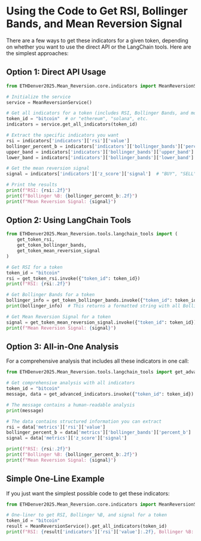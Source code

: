 # Using the Code to Get RSI, Bollinger Bands, and Mean Reversion Signal

There are a few ways to get these indicators for a given token, depending on whether you want to use the direct API or the LangChain tools. Here are the simplest approaches:

## Option 1: Direct API Usage

```python
from ETHDenver2025.Mean_Reversion.core.indicators import MeanReversionService

# Initialize the service
service = MeanReversionService()

# Get all indicators for a token (includes RSI, Bollinger Bands, and more)
token_id = "bitcoin"  # or "ethereum", "solana", etc.
indicators = service.get_all_indicators(token_id)

# Extract the specific indicators you want
rsi = indicators['indicators']['rsi']['value']
bollinger_percent_b = indicators['indicators']['bollinger_bands']['percent_b']
upper_band = indicators['indicators']['bollinger_bands']['upper_band']
lower_band = indicators['indicators']['bollinger_bands']['lower_band']

# Get the mean reversion signal
signal = indicators['indicators']['z_score']['signal']  # "BUY", "SELL", or "HOLD"

# Print the results
print(f"RSI: {rsi:.2f}")
print(f"Bollinger %B: {bollinger_percent_b:.2f}")
print(f"Mean Reversion Signal: {signal}")
```

## Option 2: Using LangChain Tools

```python
from ETHDenver2025.Mean_Reversion.tools.langchain_tools import (
    get_token_rsi,
    get_token_bollinger_bands,
    get_token_mean_reversion_signal
)

# Get RSI for a token
token_id = "bitcoin"
rsi = get_token_rsi.invoke({"token_id": token_id})
print(f"RSI: {rsi:.2f}")

# Get Bollinger Bands for a token
bollinger_info = get_token_bollinger_bands.invoke({"token_id": token_id})
print(bollinger_info)  # This returns a formatted string with all Bollinger Band info

# Get Mean Reversion Signal for a token
signal = get_token_mean_reversion_signal.invoke({"token_id": token_id})
print(f"Mean Reversion Signal: {signal}")
```

## Option 3: All-in-One Analysis

For a comprehensive analysis that includes all these indicators in one call:

```python
from ETHDenver2025.Mean_Reversion.tools.langchain_tools import get_advanced_indicators

# Get comprehensive analysis with all indicators
token_id = "bitcoin"
message, data = get_advanced_indicators.invoke({"token_id": token_id})

# The message contains a human-readable analysis
print(message)

# The data contains structured information you can extract
rsi = data['metrics']['rsi']['value']
bollinger_percent_b = data['metrics']['bollinger_bands']['percent_b']
signal = data['metrics']['z_score']['signal']

print(f"RSI: {rsi:.2f}")
print(f"Bollinger %B: {bollinger_percent_b:.2f}")
print(f"Mean Reversion Signal: {signal}")
```

## Simple One-Line Example

If you just want the simplest possible code to get these indicators:

```python
from ETHDenver2025.Mean_Reversion.core.indicators import MeanReversionService

# One-liner to get RSI, Bollinger %B, and signal for a token
token_id = "bitcoin"
result = MeanReversionService().get_all_indicators(token_id)
print(f"RSI: {result['indicators']['rsi']['value']:.2f}, Bollinger %B: {result['indicators']['bollinger_bands']['percent_b']:.2f}, Signal: {result['indicators']['z_score']['signal']}")
```
